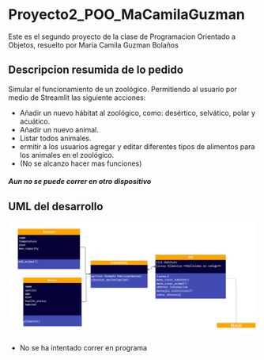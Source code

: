 # Proyecto2_POO_MaCamilaGuzman
Este es el segundo proyecto de la clase de Programacion Orientado a Objetos, resuelto por Maria Camila Guzman Bolaños
## Descripcion resumida de lo pedido
Simular el funcionamiento de un zoológico. Permitiendo al usuario por medio de Streamlit las siguiente acciones:
* Añadir un nuevo hábitat al zoológico, como: desértico, selvático, polar y acuático.
* Añadir un nuevo animal.
* Listar todos animales.
* ermitir a los usuarios agregar y editar diferentes tipos de alimentos para los animales en el zoológico. 
* (No se alcanzo hacer mas funciones)
##### Aun no se puede correr en otro dispositivo
## UML del desarrollo 
![](https://github.com/mcamiguzman/Proyecto_2_poo_MaCamilaG/blob/main/diagrama%20uml.png)
- No se ha intentado correr en programa

